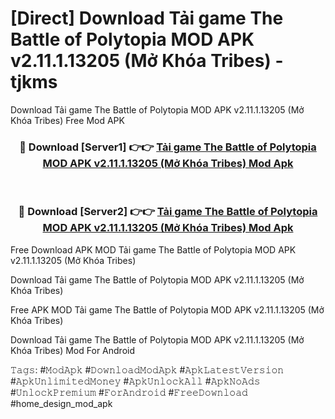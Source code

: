 # [Direct] Download Tải game The Battle of Polytopia MOD APK v2.11.1.13205 (Mở Khóa Tribes) - tjkms
Download Tải game The Battle of Polytopia MOD APK v2.11.1.13205 (Mở Khóa Tribes) Free Mod APK

<div align="center">
<h3>🔴 Download [Server1] 👉👉 <a href="https://apk-comot.site?title=Tải_game_The_Battle_of_Polytopia_MOD_APK_v2.11.1.13205_(Mở_Khóa_Tribes)">Tải game The Battle of Polytopia MOD APK v2.11.1.13205 (Mở Khóa Tribes) Mod Apk</a></h3><br>

<h3>🔴 Download [Server2] 👉👉 <a href="https://apk-comot.site?title=Tải_game_The_Battle_of_Polytopia_MOD_APK_v2.11.1.13205_(Mở_Khóa_Tribes)">Tải game The Battle of Polytopia MOD APK v2.11.1.13205 (Mở Khóa Tribes) Mod Apk</a></h3>
</div>


Free Download APK MOD Tải game The Battle of Polytopia MOD APK v2.11.1.13205 (Mở Khóa Tribes)

Download Tải game The Battle of Polytopia MOD APK v2.11.1.13205 (Mở Khóa Tribes) 

Free APK MOD Tải game The Battle of Polytopia MOD APK v2.11.1.13205 (Mở Khóa Tribes) 

Download Tải game The Battle of Polytopia MOD APK v2.11.1.13205 (Mở Khóa Tribes) Mod For Android

𝚃𝚊𝚐𝚜: #𝙼𝚘𝚍𝙰𝚙𝚔 #𝙳𝚘𝚠𝚗𝚕𝚘𝚊𝚍𝙼𝚘𝚍𝙰𝚙𝚔 #𝙰𝚙𝚔𝙻𝚊𝚝𝚎𝚜𝚝𝚅𝚎𝚛𝚜𝚒𝚘𝚗 #𝙰𝚙𝚔𝚄𝚗𝚕𝚒𝚖𝚒𝚝𝚎𝚍𝙼𝚘𝚗𝚎𝚢 #𝙰𝚙𝚔𝚄𝚗𝚕𝚘𝚌𝚔𝙰𝚕𝚕 #𝙰𝚙𝚔𝙽𝚘𝙰𝚍𝚜 #𝚄𝚗𝚕𝚘𝚌𝚔𝙿𝚛𝚎𝚖𝚒𝚞𝚖 #𝙵𝚘𝚛𝙰𝚗𝚍𝚛𝚘𝚒𝚍 #𝙵𝚛𝚎𝚎𝙳𝚘𝚠𝚗𝚕𝚘𝚊𝚍 #home_design_mod_apk